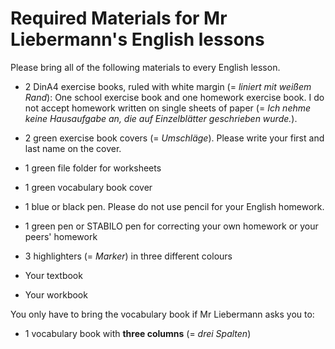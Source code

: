 # Required Materials for Mr Liebermann's English lessons

Please bring all of the following materials to every English lesson.

- 2 DinA4 exercise books, ruled with white margin (= *liniert mit weißem
Rand*): One school exercise book and one homework exercise book. I do not
accept homework written on single sheets of paper (= *Ich nehme keine
Hausaufgabe an, die auf Einzelblätter geschrieben wurde.*).

- 2 green exercise book covers (= *Umschläge*). Please write your first and
last name on the cover.

- 1 green file folder for worksheets

- 1 green vocabulary book cover

- 1 blue or black pen. Please do not use pencil for your English homework.

- 1 green pen or STABILO pen for correcting your own homework or your peers'
homework

- 3 highlighters (= *Marker*) in three different colours

- Your textbook

- Your workbook

You only have to bring the vocabulary book if Mr Liebermann asks you to: 

- 1 vocabulary book with **three columns** (= *drei Spalten*)


